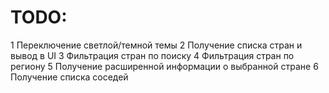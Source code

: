 # TODO:

1 Переключение светлой/темной темы
2 Получение списка стран и вывод в UI
3 Фильтрация стран по поиску
4 Фильтрация стран по региону
5 Получение расширенной информации о выбранной стране
6 Получение списка соседей
